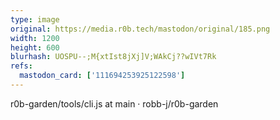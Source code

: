 ```yaml
---
type: image
original: https://media.r0b.tech/mastodon/original/185.png
width: 1200
height: 600
blurhash: UOSPU--;M{xtIst8jXj]V;WAkCj??wIVt7Rk
refs:
  mastodon_card: ['111694253925122598']
---
```


r0b-garden/tools/cli.js at main · robb-j/r0b-garden
